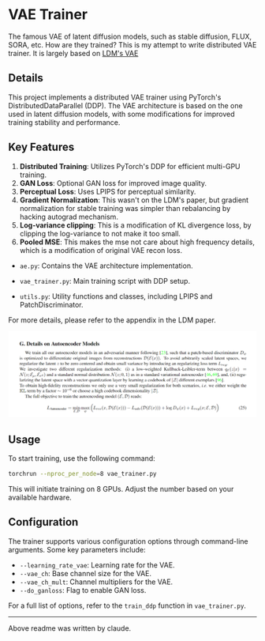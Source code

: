 # VAE Trainer

The famous VAE of latent diffusion models, such as stable diffusion, FLUX, SORA, etc. How are they trained? This is my attempt to write distributed VAE trainer. It is largely based on [LDM's VAE](https://arxiv.org/abs/2112.10752)


## Details

This project implements a distributed VAE trainer using PyTorch's DistributedDataParallel (DDP). The VAE architecture is based on the one used in latent diffusion models, with some modifications for improved training stability and performance.

## Key Features

1. **Distributed Training**: Utilizes PyTorch's DDP for efficient multi-GPU training.
2. **GAN Loss**: Optional GAN loss for improved image quality.
3. **Perceptual Loss**: Uses LPIPS for perceptual similarity.
4. **Gradient Normalization**: This wasn't on the LDM's paper, but gradient normalization for stable training was simpler than rebalancing by hacking autograd mechanism.
5. **Log-variance clipping**: This is a modification of KL divergence loss, by clipping the log-variance to not make it too small.
6. **Pooled MSE**: This makes the mse not care about high frequency details, which is a modification of original VAE recon loss.

- `ae.py`: Contains the VAE architecture implementation.

- `vae_trainer.py`: Main training script with DDP setup.

- `utils.py`: Utility functions and classes, including LPIPS and PatchDiscriminator.

For more details, please refer to the appendix in the LDM paper.

![appendix](contents/appg.png)

## Usage

To start training, use the following command:

```bash
torchrun --nproc_per_node=8 vae_trainer.py
```

This will initiate training on 8 GPUs. Adjust the number based on your available hardware.

## Configuration

The trainer supports various configuration options through command-line arguments. Some key parameters include:

- `--learning_rate_vae`: Learning rate for the VAE.
- `--vae_ch`: Base channel size for the VAE.
- `--vae_ch_mult`: Channel multipliers for the VAE.
- `--do_ganloss`: Flag to enable GAN loss.

For a full list of options, refer to the `train_ddp` function in `vae_trainer.py`.

---
Above readme was written by claude.
